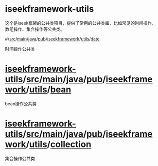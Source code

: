 # iseekframework-utils
这个是iseek框架的公共类项目，提供了常用的公共类库，比如常见的时间操作、数组操作、集合操作等公共类。

#/[src](https://github.com/gaby77/iseekframework-utils/tree/master/src)/[main](https://github.com/gaby77/iseekframework-utils/tree/master/src/main)/[java](https://github.com/gaby77/iseekframework-utils/tree/master/src/main/java)/[pub](https://github.com/gaby77/iseekframework-utils/tree/master/src/main/java/pub)/[iseekframework](https://github.com/gaby77/iseekframework-utils/tree/master/src/main/java/pub/iseekframework)/[utils](https://github.com/gaby77/iseekframework-utils/tree/master/src/main/java/pub/iseekframework/utils)/[date](https://github.com/gaby77/iseekframework-utils/tree/master/src/main/java/pub/iseekframework/utils/date)

时间操作公共类

# [iseekframework-utils](https://github.com/gaby77/iseekframework-utils)/[src](https://github.com/gaby77/iseekframework-utils/tree/master/src)/[main](https://github.com/gaby77/iseekframework-utils/tree/master/src/main)/[java](https://github.com/gaby77/iseekframework-utils/tree/master/src/main/java)/[pub](https://github.com/gaby77/iseekframework-utils/tree/master/src/main/java/pub)/[iseekframework](https://github.com/gaby77/iseekframework-utils/tree/master/src/main/java/pub/iseekframework)/[utils](https://github.com/gaby77/iseekframework-utils/tree/master/src/main/java/pub/iseekframework/utils)/[bean](https://github.com/gaby77/iseekframework-utils/tree/master/src/main/java/pub/iseekframework/utils/bean)

bean操作公共类

# [iseekframework-utils](https://github.com/gaby77/iseekframework-utils)/[src](https://github.com/gaby77/iseekframework-utils/tree/master/src)/[main](https://github.com/gaby77/iseekframework-utils/tree/master/src/main)/[java](https://github.com/gaby77/iseekframework-utils/tree/master/src/main/java)/[pub](https://github.com/gaby77/iseekframework-utils/tree/master/src/main/java/pub)/[iseekframework](https://github.com/gaby77/iseekframework-utils/tree/master/src/main/java/pub/iseekframework)/[utils](https://github.com/gaby77/iseekframework-utils/tree/master/src/main/java/pub/iseekframework/utils)/[collection](https://github.com/gaby77/iseekframework-utils/tree/master/src/main/java/pub/iseekframework/utils/collection)

集合操作公共类

